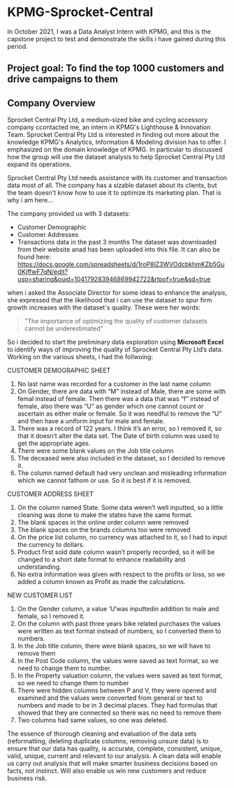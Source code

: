 # KPMG-Sprocket-Central

In October 2021, I was a Data Analyst Intern with KPMG, and this is the capstone project to test and demonstrate the skills i have gained during this period.

## Project goal: To find the top 1000 customers and drive campaigns to them

## Company Overview

Sprocket Central Pty Ltd, a medium-sized bike and cycling accessory company ccontacted me, an intern in KPMG's Lighthouse & Innovation Team. Sprocket Central Pty Ltd is interested in finding out more about the knowledge KPMG's Analytics, Information & Modeling division has to offer. I emphasized on the domain knowledge of KPMG. In particular to discussed how the group will use the dataset analysis to help Sprocket Central Pty Ltd expand its operations.

Sprocket Central Pty Ltd needs assistance with its customer and transaction data most of all. The company has a sizable dataset about its clients, but the team doesn't know how to use it to optimize its marketing plan. That is why i am here...

The company provided us with 3 datasets:
*	Customer Demographic 
*	Customer Addresses
*	Transactions data in the past 3 months
The dataset was downloaded from their website anad has been uploaded into this file. It can also be found here: https://docs.google.com/spreadsheets/d/1roP8lZ3WVOdcbkhmKZb5Gu0KjffwF7qN/edit?usp=sharing&ouid=104179283946869942722&rtpof=true&sd=true

when i asked the Associate Director for some ideas to enhance the analysis, she expressed that the likelihood that i can use the dataset to spur firm growth increases with the dataset's quality. These were her words:
> "The importance of optimizing the quality of customer datasets cannot be underestimated" 

So i decided to start the preliminary data exploration  using **Microsoft Excel**  to identify ways of improving the quality of Sprocket Central Pty Ltd’s data. Working on the various sheets, i had the follwoing:

CUSTOMER DEMOGRAPHIC SHEET
1.	No last name was recorded for a customer in  the last name column
2.	On Gender, there are data with “M” instead of Male, there are some with femal instead of female. Then there was a data that was “f” instead of female, also there was “U” as gender which one cannot count or ascertain as either male or female. So it was needful to remove the “U” and then have a uniform input for male and female. 
3.	There was a record of 122 years. I think it’s an error, so I removed it, so that it doesn’t alter the data set. The Date of birth column was used to get the appropriate ages.
4.	There were some blank values on the Job title column
5.	The deceased were also included in the dataset, so I decided to remove it.
6.	The column named default had very unclean and misleading information which we cannot fathom or use. So it is best if it is removed.

CUSTOMER ADDRESS SHEET
1.	On the column named State. Some data weren’t well inputted, so a little cleaning was done to make the states have the same format.
2.	The blank spaces in the online order  column were removed
3.	The blank spaces on the brands columns too were removed
4.	On the price list column, no currency was attached to it, so I had to input the currency to dollars.
5.	Product first sold date column wasn’t properly recorded, so it will be changed to a short date format to enhance readability and understanding.
6.	No extra information was given with respect to the profits or loss, so we added a column known as Profit as made the calculations.

NEW CUSTOMER LIST
1.	On the Gender column, a value ‘U’was inputtedin addition to male and female, so I removed it.
2.	On the column with past three years bike related purchases the values were written as text format instead of numbers, so I converted them to numbers.
3.	In the Job title column, there  were blank spaces, so we will have to remove them
4.	In the Post Code column, the values were saved as text format, so we need to change them to number.
5.	In the Property valuation column, the values were saved as text format, so we need to change them to number 
6.	There were hidden columns between P and V, they were opened and examined and the values were converted from general or text to numbers and made to be in 3 decimal places. They had formulas that showed that they are connected so there was no need to remove them
7.	Two columns had same values, so one was deleted.

The essence of thorough cleaning and evaluation of the data sets (reformatting, deleting duplicate columns, removing unsure data) is to ensure that our data has quality, is accurate, complete, consistent, unique, valid, unique, current and relevant to our analysis. 
A clean data will enable us carry out analysis that will make smarter business decisions based on facts, not instinct. Will also enable us win new customers and reduce business risk.

